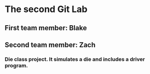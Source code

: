 # The second Git Lab
## First team member: Blake
## Second team member: Zach
### Die class project. It simulates a die and includes a driver program.
